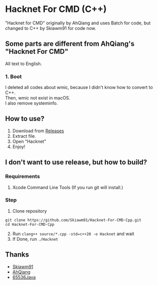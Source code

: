 # Hacknet For CMD (C++)
"Hacknet for CMD" originally by AhQiang and uses Batch for code, but changed to C++ by Skiawm91 for code now.
<br/>
## Some parts are different from AhQiang's "Hacknet For CMD"
All text to English.
### 1. Boot
I deleted all codes about wmic, because I didn't know how to convert to C++. 
<br/>
Then, wmic not exist in macOS.
<br/>
I also remove systeminfo.
## How to use?
1. Download from [Releases](https://github.com/Skiawm91/Hacknet-For-CMD-Cpp/releases)
2. Extract file.
3. Open "Hacknet"
4. Enjoy!
## I don't want to use release, but how to build?
### Requirements
1. Xcode Command Line Tools (If you run git will install.)
### Step
1. Clone repository
```
git clone https://github.com/Skiawm91/Hacknet-For-CMD-Cpp.git
cd Hacknet-For-CMD-Cpp
```
2. Run `clang++ source/*.cpp -std=c++20 -o Hacknet` and wait
3. If Done, run `./Hacknet`
## Thanks
* [Skiawm91](https://github.com/Skiawm91)
* [AhQiang](https://github.com/Hoyiqiang)
* [65536Java](https://github.com/65536Java)
